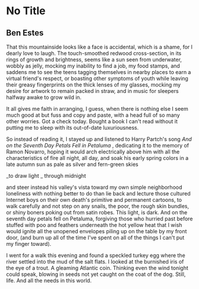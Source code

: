 # No Title
## Ben Estes
That this mountainside looks like a face is accidental,
which is a shame, for I dearly love to laugh.
The touch-smoothed redwood cross-section, in its rings
of growth and brightness,
seems like a sun seen from underwater,
wobbly as jelly, mocking my
inability to find a job, my food stamps,
and saddens me to see
the teens tagging themselves in nearby places
to earn a virtual friend's respect, or boasting
other symptoms of youth while leaving
their greasy fingerprints on the thick lenses of my glasses,
mocking my desire for artwork
to remain packed in straw, and in music
for sleepers halfway awake to grow wild in.

It all gives me faith in arranging, I guess,
when there is nothing else I seem much good at but fuss
and copy and paste, with a head full of so many other worries.
Got a check today. Bought a book I can't read
without it putting me to sleep
with its out-of-date luxuriousness.

So instead of reading it,
I stayed up and listened to Harry Partch's song
 _And on the Seventh Day Petals Fell in Petaluma_ ,
dedicating it to the memory of Ramon Novarro,
hoping it would arch electrically above him
with all the characteristics of fire
all night,
all day,
and soak his early spring colors in a late autumn
sun as pale as silver and fern-green skies

 _to draw light
_
through midnight

and steer instead his valley's vista
toward my own simple neighborhood loneliness
with nothing better to do than lie back and lecture
those cultured Internet boys
on their own death's primitive and permanent cartoons,
to walk carefully and not step on any snails,
the poor,
the rough skin bundles,
or shiny boners poking out from satin robes.
This light, is dark.
And on the seventh day petals fell on Petaluma,
forgiving those who hurried past before
stuffed with poo and feathers underneath the hot yellow heat
that I wish would ignite all the unopened envelopes
piling up on the table by my front door,
(and burn up all of the time I've spent
on all of the things I can't
put my finger toward).

I went for a walk this evening
and found a speckled turkey egg
where the river settled
into the mud of the salt flats.
I looked at the burnished iris
of the eye of a trout.
A gleaming Atlantic coin.
Thinking even the wind tonight could speak,
blowing in seeds not yet caught
on the coat of the dog. Still, life.
And all the needs in this world.